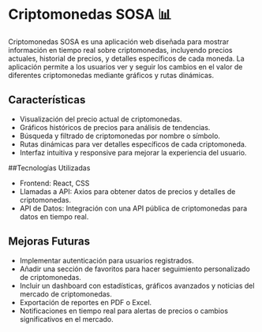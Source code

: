 # Criptomonedas SOSA 📊
Criptomonedas SOSA es una aplicación web diseñada para mostrar información en tiempo real sobre criptomonedas, incluyendo precios actuales, historial de precios, y detalles específicos de cada moneda. La aplicación permite a los usuarios ver y seguir los cambios en el valor de diferentes criptomonedas mediante gráficos y rutas dinámicas.

## Características
- Visualización del precio actual de criptomonedas.
- Gráficos históricos de precios para análisis de tendencias.
- Búsqueda y filtrado de criptomonedas por nombre o símbolo.
- Rutas dinámicas para ver detalles específicos de cada criptomoneda.
- Interfaz intuitiva y responsive para mejorar la experiencia del usuario.

##Tecnologías Utilizadas
- Frontend: React, CSS
- Llamadas a API: Axios para obtener datos de precios y detalles de criptomonedas.
- API de Datos: Integración con una API pública de criptomonedas para datos en tiempo real.

## Mejoras Futuras
- Implementar autenticación para usuarios registrados.
- Añadir una sección de favoritos para hacer seguimiento personalizado de criptomonedas.
- Incluir un dashboard con estadísticas, gráficos avanzados y noticias del mercado de criptomonedas.
- Exportación de reportes en PDF o Excel.
- Notificaciones en tiempo real para alertas de precios o cambios significativos en el mercado.
